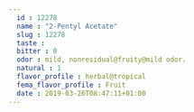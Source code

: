 ```yaml
---
  id : 12278
  name : "2-Pentyl Acetate"
  slug : 12278
  taste : 
  bitter : 0
  odor : mild, nonresidual@fruity@mild odor.
  natural : 1
  flavor_profile : herbal@tropical
  fema_flavor_profile : Fruit
  date : 2019-03-26T08:47:11+01:00
---
```



